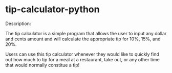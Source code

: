 # tip-calculator-python

Description:

The tip calculator is a simple program that allows the user to input any dollar and cents amount and will calculate the appropriate tip for 10%, 15%, and 20%. 

Users can use this tip calculator whenever they would like to quickly find out how much to tip for a meal at a restaurant, take out, or any other time that would normally constitue a tip!
